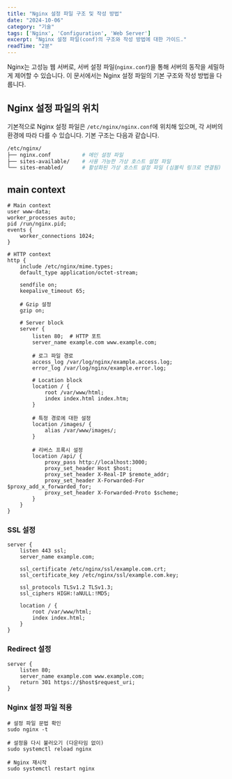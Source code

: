 ```yaml
---
title: "Nginx 설정 파일 구조 및 작성 방법"
date: "2024-10-06"
category: "기술"
tags: ['Nginx', 'Configuration', 'Web Server']
excerpt: "Nginx 설정 파일(conf)의 구조와 작성 방법에 대한 가이드."
readTime: "2분"
---
```


Nginx는 고성능 웹 서버로, 서버 설정 파일(`nginx.conf`)을 통해 서버의 동작을 세밀하게 제어할 수 있습니다. 이 문서에서는 Nginx 설정 파일의 기본 구조와 작성 방법을 다룹니다.

## Nginx 설정 파일의 위치
기본적으로 Nginx 설정 파일은 `/etc/nginx/nginx.conf`에 위치해 있으며, 각 서버의 환경에 따라 다를 수 있습니다. 기본 구조는 다음과 같습니다.

```bash
/etc/nginx/
├── nginx.conf          # 메인 설정 파일
├── sites-available/    # 사용 가능한 가상 호스트 설정 파일
└── sites-enabled/      # 활성화된 가상 호스트 설정 파일 (심볼릭 링크로 연결됨)
```

## main context

```code
# Main context
user www-data;
worker_processes auto;
pid /run/nginx.pid;
events {
    worker_connections 1024;
}

# HTTP context
http {
    include /etc/nginx/mime.types;
    default_type application/octet-stream;

    sendfile on;
    keepalive_timeout 65;

    # Gzip 설정
    gzip on;

    # Server block
    server {
        listen 80;  # HTTP 포트
        server_name example.com www.example.com;

        # 로그 파일 경로
        access_log /var/log/nginx/example.access.log;
        error_log /var/log/nginx/example.error.log;

        # Location block
        location / {
            root /var/www/html;
            index index.html index.htm;
        }

        # 특정 경로에 대한 설정
        location /images/ {
            alias /var/www/images/;
        }

        # 리버스 프록시 설정
        location /api/ {
            proxy_pass http://localhost:3000;
            proxy_set_header Host $host;
            proxy_set_header X-Real-IP $remote_addr;
            proxy_set_header X-Forwarded-For $proxy_add_x_forwarded_for;
            proxy_set_header X-Forwarded-Proto $scheme;
        }
    }
}

```

### SSL 설정

```code
server {
    listen 443 ssl;
    server_name example.com;

    ssl_certificate /etc/nginx/ssl/example.com.crt;
    ssl_certificate_key /etc/nginx/ssl/example.com.key;

    ssl_protocols TLSv1.2 TLSv1.3;
    ssl_ciphers HIGH:!aNULL:!MD5;

    location / {
        root /var/www/html;
        index index.html;
    }
}
```

### Redirect 설정

```code
server {
    listen 80;
    server_name example.com www.example.com;
    return 301 https://$host$request_uri;
}
```

### Nginx 설정 파일 적용

```code
# 설정 파일 문법 확인
sudo nginx -t

# 설정을 다시 불러오기 (다운타임 없이)
sudo systemctl reload nginx

# Nginx 재시작
sudo systemctl restart nginx

```